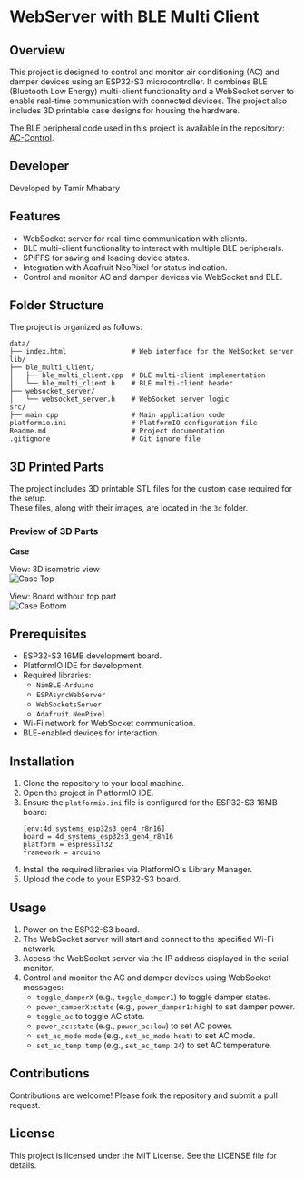 # WebServer with BLE Multi Client

## Overview

This project is designed to control and monitor air conditioning (AC) and damper devices using an ESP32-S3 microcontroller. It combines BLE (Bluetooth Low Energy) multi-client functionality and a WebSocket server to enable real-time communication with connected devices. The project also includes 3D printable case designs for housing the hardware.

The BLE peripheral code used in this project is available in the repository: [AC-Control](https://github.com/tamirmha/AC-Control).

## Developer

Developed by Tamir Mhabary

## Features

- WebSocket server for real-time communication with clients.
- BLE multi-client functionality to interact with multiple BLE peripherals.
- SPIFFS for saving and loading device states.
- Integration with Adafruit NeoPixel for status indication.
- Control and monitor AC and damper devices via WebSocket and BLE.

## Folder Structure

The project is organized as follows:
```
data/
├── index.html                # Web interface for the WebSocket server
lib/
├── ble_multi_Client/
│   ├── ble_multi_client.cpp  # BLE multi-client implementation
│   └── ble_multi_client.h    # BLE multi-client header
├── websocket_server/
│   └── websocket_server.h    # WebSocket server logic
src/
├── main.cpp                  # Main application code
platformio.ini                # PlatformIO configuration file
Readme.md                     # Project documentation
.gitignore                    # Git ignore file
```

## 3D Printed Parts

The project includes 3D printable STL files for the custom case required for the setup.  
These files, along with their images, are located in the `3d` folder.

### Preview of 3D Parts

 **Case**  

  View: 3D isometric view  
  ![Case Top](3d/Case.png)

  View: Board without top part  
  ![Case Bottom](3d/Case_w_out_top.png)

## Prerequisites

- ESP32-S3 16MB development board.
- PlatformIO IDE for development.
- Required libraries:
  - `NimBLE-Arduino`
  - `ESPAsyncWebServer`
  - `WebSocketsServer`
  - `Adafruit NeoPixel`
- Wi-Fi network for WebSocket communication.
- BLE-enabled devices for interaction.

## Installation

1. Clone the repository to your local machine.
2. Open the project in PlatformIO IDE.
3. Ensure the `platformio.ini` file is configured for the ESP32-S3 16MB board:
   ```
   [env:4d_systems_esp32s3_gen4_r8n16]
   board = 4d_systems_esp32s3_gen4_r8n16 
   platform = espressif32
   framework = arduino
   ```
4. Install the required libraries via PlatformIO's Library Manager.
5. Upload the code to your ESP32-S3 board.

## Usage

1. Power on the ESP32-S3 board.
2. The WebSocket server will start and connect to the specified Wi-Fi network.
3. Access the WebSocket server via the IP address displayed in the serial monitor.
4. Control and monitor the AC and damper devices using WebSocket messages:
   - `toggle_damperX` (e.g., `toggle_damper1`) to toggle damper states.
   - `power_damperX:state` (e.g., `power_damper1:high`) to set damper power.
   - `toggle_ac` to toggle AC state.
   - `power_ac:state` (e.g., `power_ac:low`) to set AC power.
   - `set_ac_mode:mode` (e.g., `set_ac_mode:heat`) to set AC mode.
   - `set_ac_temp:temp` (e.g., `set_ac_temp:24`) to set AC temperature.

## Contributions

Contributions are welcome! Please fork the repository and submit a pull request.

## License

This project is licensed under the MIT License. See the LICENSE file for details.
